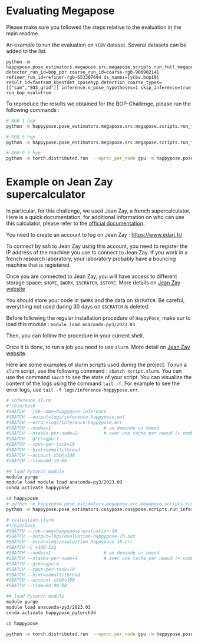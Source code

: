 # Evaluating Megapose

Please make sure you followed the steps relative to the evaluation in the main readme.

An example to run the evaluation on `YCBV` dataset. Several datasets can be added to the list.

```
python -m happypose.pose_estimators.megapose.src.megapose.scripts.run_full_megapose_eval detector_run_id=bop_pbr coarse_run_id=coarse-rgb-906902141 refiner_run_id=refiner-rgb-653307694 ds_names=[ycbv.bop19] result_id=fastsam_kbestdet_1posehyp detection_coarse_types=[["sam","SO3_grid"]] inference.n_pose_hypotheses=1 skip_inference=true run_bop_eval=true
```

To reproduce the results we obtained for the BOP-Challenge, please run the following commands : 

```sh
# RGB 1 hyp
python -m happypose.pose_estimators.megapose.src.megapose.scripts.run_full_megapose_eval detector_run_id=bop_pbr coarse_run_id=coarse-rgb-906902141 refiner_run_id=refiner-rgb-653307694 ds_names=[ycbv.bop19,lmo.bop19,tless.bop19,tudl.bop19,icbin.bop19,hb.bop19,itodd.bop19] result_id=fastsam_kbestdet_1posehyp detection_coarse_types=[["sam","SO3_grid"]] inference.n_pose_hypotheses=1 skip_inference=False run_bop_eval=true
```

```sh
# RGB 5 hyp
python -m happypose.pose_estimators.megapose.src.megapose.scripts.run_full_megapose_eval detector_run_id=bop_pbr coarse_run_id=coarse-rgb-906902141 refiner_run_id=refiner-rgb-653307694 ds_names=[ycbv.bop19,lmo.bop19,tless.bop19,tudl.bop19,icbin.bop19,hb.bop19,itodd.bop19] result_id=fastsam_kbestdet_5posehyp detection_coarse_types=[["sam","SO3_grid"]] inference.n_pose_hypotheses=5 skip_inference=False run_bop_eval=true
```

```sh
# RGB-D 5 hyp
python -m torch.distributed.run  --nproc_per_node gpu -m happypose.pose_estimators.megapose.src.megapose.scripts.run_full_megapose_eval detector_run_id=bop_pbr coarse_run_id=coarse-rgb-906902141 refiner_run_id=refiner-rgb-653307694 ds_names=[tless.bop19,tudl.bop19,icbin.bop19,hb.bop19,itodd.bop19] result_id=fastsam_kbestdet_5posehyp_teaserpp detection_coarse_types=[["sam","SO3_grid"]] inference.n_pose_hypotheses=5 inference.run_depth_refiner=true inference.depth_refiner=teaserpp skip_inference=False run_bop_eval=True
```

# Example on Jean Zay supercalculator

In particular, for this challenge, we used Jean Zay, a french supercalculator. Here is a quick documentation, for additional information on who can use this calculator, please refer to the [official documentation](http://www.idris.fr/eng/jean-zay/index.html).

You need to create an account to log on Jean Zay : https://www.edari.fr/ 

To connect by ssh to Jean Zay using this account, you need to register the IP address of the machine you use to connect to Jean Zay. If you work in a french research laboratory, your laboratory probably have a bouncing machine that is registered.

Once you are connected to Jean Zay, you will have access to different storage space: `$HOME`, `$WORK`, `$SCRATCH`, `$STORE`. More details on [Jean Zay website](http://www.idris.fr/eng/jean-zay/cpu/jean-zay-cpu-calculateurs-disques-eng.html)

You should store your code in `$WORK` and the data on `$SCRATCH`. Be careful, everything not used during 30 days on `$SCRATCH` is deleted.

Before following the regular installation procedure of `HappyPose`, make sur to load this module : `module load anaconda-py3/2023.03`

Then, you can follow the procedure in your current shell.

Once it is done, to run a job you need to use `slurm`. More detail on [Jean Zay website](http://www.idris.fr/eng/jean-zay/gpu/jean-zay-gpu-exec_partition_slurm-eng.html).

Here are some examples of slurm scripts used during the project. To run a `slurm` script, use the following command : `sbatch script.slurm`. You can use the command `sacct` to see the state of your script. You can visualize the content of the logs using the command `tail -f`. For example to see the error logs, use `tail -f logs/inference-happypose.err`.

```bash
# inference.slurm
#!/bin/bash
#SBATCH --job-name=happypose-inference
#SBATCH --output=logs/inference-happypose.out
#SBATCH --error=logs/inference-happypose.err
#SBATCH --nodes=1                    # on demande un noeud
#SBATCH --ntasks-per-node=1          # avec une tache par noeud (= nombre de GPU ici)
#SBATCH --gres=gpu:1
#SBATCH --cpus-per-task=10
#SBATCH --hint=nomultithread
#SBATCH --account zbb@v100
#SBATCH --time=00:10:00

## load Pytorch module
module purge
module load module load anaconda-py3/2023.03
conda activate happypose

cd happypose
# python -m happypose.pose_estimators.megapose.src.megapose.scripts.run_inference_on_example barbecue-sauce --run-inference --vis-outputs
python -m happypose.pose_estimators.cosypose.cosypose.scripts.run_inference_on_example crackers --run-inference
```

```bash
# evaluation.slurm
#!/bin/bash
#SBATCH --job-name=happypose-evaluation-1H
#SBATCH --output=logs/evaluation-happypose-1h.out
#SBATCH --error=logs/evaluation-happypose-1h.err
#SBATCH -C v100-32g
#SBATCH --nodes=1                    # on demande un noeud
#SBATCH --ntasks-per-node=4          # avec une tache par noeud (= nombre de GPU ici)
#SBATCH --gres=gpu:4
#SBATCH --cpus-per-task=10
#SBATCH --hint=nomultithread
#SBATCH --account zbb@v100
#SBATCH --time=04:00:00

## load Pytorch module
module purge
module load anaconda-py3/2023.03
conda activate happypose_pytorch3d

cd happypose

python -m torch.distributed.run  --nproc_per_node gpu -m happypose.pose_estimators.megapose.src.megapose.scripts.run_full_megapose_eval detector_run_id=bop_pbr coarse_run_id=coarse-rgb-906902141 refiner_run_id=refiner-rgb-653307694 ds_names=[lmo.bop19] result_id=fastsam_kbestdet_1posehyp detection_coarse_types=[["sam","SO3_grid"]] inference.n_pose_hypotheses=1 skip_inference=False run_bop_eval=true
```